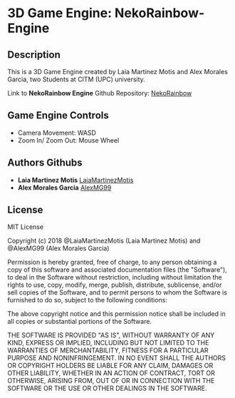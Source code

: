 # 3D Game Engine: NekoRainbow-Engine

## Description 
This is a 3D Game Engine created by Laia Martinez Motis and Alex Morales Garcia,  two Students at CITM (UPC) university.

Link to **NekoRainbow Engine** Github Repository: [NekoRainbow](https://github.com/AlexMG99/RainbowNeko-Engine)

## Game Engine Controls

* Camera Movement:  WASD
* Zoom In/ Zoom Out: Mouse Wheel

## Authors Githubs
* **Laia Martinez Motis** [LaiaMartinezMotis ](https://github.com/LaiaMartinezMotis)
* **Alex Morales Garcia** [AlexMG99](https://github.com/AlexMG99)

## License

MIT License

Copyright (c) 2018 @LaiaMartinezMotis (Laia Martinez Motis) and @AlexMG99 (Alex Morales Garcia)

Permission is hereby granted, free of charge, to any person obtaining a copy
of this software and associated documentation files (the "Software"), to deal
in the Software without restriction, including without limitation the rights
to use, copy, modify, merge, publish, distribute, sublicense, and/or sell
copies of the Software, and to permit persons to whom the Software is
furnished to do so, subject to the following conditions:

The above copyright notice and this permission notice shall be included in all
copies or substantial portions of the Software.

THE SOFTWARE IS PROVIDED "AS IS", WITHOUT WARRANTY OF ANY KIND, EXPRESS OR
IMPLIED, INCLUDING BUT NOT LIMITED TO THE WARRANTIES OF MERCHANTABILITY,
FITNESS FOR A PARTICULAR PURPOSE AND NONINFRINGEMENT. IN NO EVENT SHALL THE
AUTHORS OR COPYRIGHT HOLDERS BE LIABLE FOR ANY CLAIM, DAMAGES OR OTHER
LIABILITY, WHETHER IN AN ACTION OF CONTRACT, TORT OR OTHERWISE, ARISING FROM,
OUT OF OR IN CONNECTION WITH THE SOFTWARE OR THE USE OR OTHER DEALINGS IN THE
SOFTWARE.
